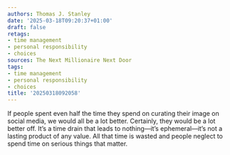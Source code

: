 ```yaml
---
authors: Thomas J. Stanley
date: '2025-03-18T09:20:37+01:00'
draft: false
retags:
- time management
- personal responsibility
- choices
sources: The Next Millionaire Next Door
tags:
- time management
- personal responsibility
- choices
title: '20250318092058'
---
```


If people spent even half the time they spend on curating their image on social media, we would all be a lot better.
Certainly, they would be a lot better off. It’s a time drain that leads to nothing—it’s ephemeral—it’s not a lasting
product of any value. All that time is wasted and people neglect to spend time on serious things that matter.